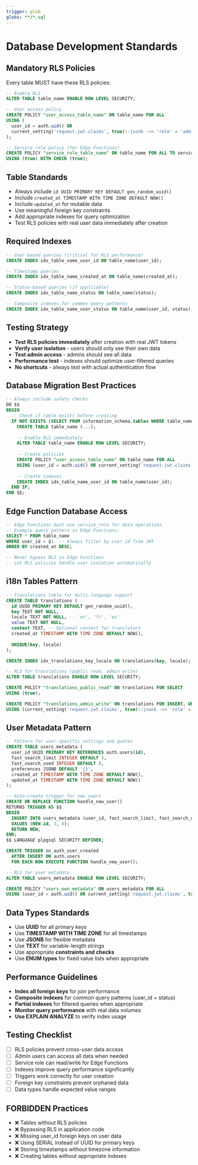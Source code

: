 ```yaml
---
trigger: glob
globs: **/*.sql
---
```


# Database Development Standards

## Mandatory RLS Policies
Every table MUST have these RLS policies:

```sql
-- Enable RLS
ALTER TABLE table_name ENABLE ROW LEVEL SECURITY;

-- User access policy
CREATE POLICY "user_access_table_name" ON table_name FOR ALL
USING (
  user_id = auth.uid() OR 
  current_setting('request.jwt.claims', true)::jsonb ->> 'role' = 'admin'
);

-- Service role policy (for Edge Functions)
CREATE POLICY "service_role_table_name" ON table_name FOR ALL TO service_role
USING (true) WITH CHECK (true);
```

## Table Standards
- Always include `id UUID PRIMARY KEY DEFAULT gen_random_uuid()`
- Include `created_at TIMESTAMP WITH TIME ZONE DEFAULT NOW()`
- Include `updated_at` for mutable data
- Use meaningful foreign key constraints
- Add appropriate indexes for query optimization
- Test RLS policies with real user data immediately after creation

## Required Indexes
```sql
-- User-based queries (critical for RLS performance)
CREATE INDEX idx_table_name_user_id ON table_name(user_id);

-- Timestamp queries
CREATE INDEX idx_table_name_created_at ON table_name(created_at);

-- Status-based queries (if applicable)
CREATE INDEX idx_table_name_status ON table_name(status);

-- Composite indexes for common query patterns
CREATE INDEX idx_table_name_user_status ON table_name(user_id, status);
```

## Testing Strategy
- **Test RLS policies immediately** after creation with real JWT tokens
- **Verify user isolation** - users should only see their own data
- **Test admin access** - admins should see all data
- **Performance test** - indexes should optimize user-filtered queries
- **No shortcuts** - always test with actual authentication flow

## Database Migration Best Practices
```sql
-- Always include safety checks
DO $$
BEGIN
  -- Check if table exists before creating
  IF NOT EXISTS (SELECT FROM information_schema.tables WHERE table_name = 'table_name') THEN
    CREATE TABLE table_name (...);
    
    -- Enable RLS immediately
    ALTER TABLE table_name ENABLE ROW LEVEL SECURITY;
    
    -- Create policies
    CREATE POLICY "user_access_table_name" ON table_name FOR ALL
    USING (user_id = auth.uid() OR current_setting('request.jwt.claims', true)::jsonb ->> 'role' = 'admin');
    
    -- Create indexes
    CREATE INDEX idx_table_name_user_id ON table_name(user_id);
  END IF;
END $$;
```

## Edge Function Database Access
```sql
-- Edge Functions must use service_role for data operations
-- Example query pattern in Edge Functions:
SELECT * FROM table_name 
WHERE user_id = $1  -- Always filter by user_id from JWT
ORDER BY created_at DESC;

-- Never bypass RLS in Edge Functions
-- Let RLS policies handle user isolation automatically
```

## i18n Tables Pattern
```sql
-- Translations table for multi-language support
CREATE TABLE translations (
  id UUID PRIMARY KEY DEFAULT gen_random_uuid(),
  key TEXT NOT NULL,
  locale TEXT NOT NULL, -- 'en', 'fr', 'es'
  value TEXT NOT NULL,
  context TEXT, -- Optional context for translators
  created_at TIMESTAMP WITH TIME ZONE DEFAULT NOW(),
  
  UNIQUE(key, locale)
);

CREATE INDEX idx_translations_key_locale ON translations(key, locale);

-- RLS for translations (public read, admin write)
ALTER TABLE translations ENABLE ROW LEVEL SECURITY;

CREATE POLICY "translations_public_read" ON translations FOR SELECT
USING (true);

CREATE POLICY "translations_admin_write" ON translations FOR INSERT, UPDATE, DELETE
USING (current_setting('request.jwt.claims', true)::jsonb ->> 'role' = 'admin');
```

## User Metadata Pattern
```sql
-- Pattern for user-specific settings and quotas
CREATE TABLE users_metadata (
  user_id UUID PRIMARY KEY REFERENCES auth.users(id),
  fast_search_limit INTEGER DEFAULT 3,
  fast_search_used INTEGER DEFAULT 0,
  preferences JSONB DEFAULT '{}',
  created_at TIMESTAMP WITH TIME ZONE DEFAULT NOW(),
  updated_at TIMESTAMP WITH TIME ZONE DEFAULT NOW()
);

-- Auto-create trigger for new users
CREATE OR REPLACE FUNCTION handle_new_user()
RETURNS TRIGGER AS $$
BEGIN
  INSERT INTO users_metadata (user_id, fast_search_limit, fast_search_used)
  VALUES (NEW.id, 3, 0);
  RETURN NEW;
END;
$$ LANGUAGE plpgsql SECURITY DEFINER;

CREATE TRIGGER on_auth_user_created
  AFTER INSERT ON auth.users
  FOR EACH ROW EXECUTE FUNCTION handle_new_user();

-- RLS for user metadata
ALTER TABLE users_metadata ENABLE ROW LEVEL SECURITY;

CREATE POLICY "users_own_metadata" ON users_metadata FOR ALL
USING (user_id = auth.uid() OR current_setting('request.jwt.claims', true)::jsonb ->> 'role' = 'admin');
```

## Data Types Standards
- Use **UUID** for all primary keys
- Use **TIMESTAMP WITH TIME ZONE** for all timestamps  
- Use **JSONB** for flexible metadata
- Use **TEXT** for variable-length strings
- Use appropriate **constraints and checks**
- Use **ENUM types** for fixed value lists when appropriate

## Performance Guidelines
- **Index all foreign keys** for join performance
- **Composite indexes** for common query patterns (user_id + status)
- **Partial indexes** for filtered queries when appropriate
- **Monitor query performance** with real data volumes
- **Use EXPLAIN ANALYZE** to verify index usage

## Testing Checklist
- [ ] RLS policies prevent cross-user data access
- [ ] Admin users can access all data when needed
- [ ] Service role can read/write for Edge Functions
- [ ] Indexes improve query performance significantly
- [ ] Triggers work correctly for user creation
- [ ] Foreign key constraints prevent orphaned data
- [ ] Data types handle expected value ranges

## FORBIDDEN Practices
- ❌ Tables without RLS policies
- ❌ Bypassing RLS in application code
- ❌ Missing user_id foreign keys on user data
- ❌ Using SERIAL instead of UUID for primary keys
- ❌ Storing timestamps without timezone information
- ❌ Creating tables without appropriate indexes